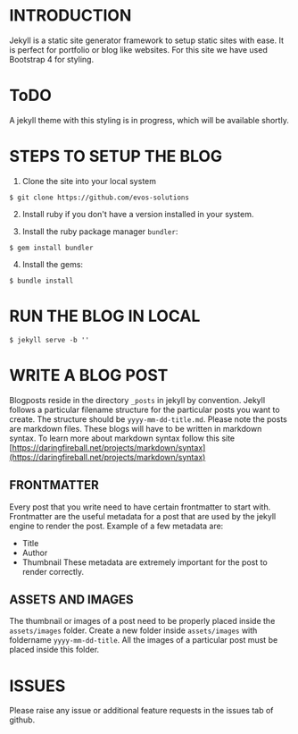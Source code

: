 # INTRODUCTION
Jekyll is a static site generator framework to setup static sites with ease.
It is perfect for portfolio or blog like websites. For this site we have used Bootstrap 4 for styling.

# ToDO
A jekyll theme with this styling is in progress, which will be available shortly.

# STEPS TO SETUP THE BLOG
1. Clone the site into your local system
```
$ git clone https://github.com/evos-solutions
``` 
2. Install ruby if you don't have a version installed in your system.

3. Install the ruby package manager `bundler`:
```
$ gem install bundler
```

4. Install the gems:
```
$ bundle install
```

# RUN THE BLOG IN LOCAL
```
$ jekyll serve -b ''
```

# WRITE A BLOG POST
Blogposts reside in the directory `_posts` in jekyll by convention. Jekyll follows a particular filename structure for the particular posts you want to create. The structure should be `yyyy-mm-dd-title.md`. Please note the posts are markdown files. These blogs will have to be written in markdown syntax. To learn more about markdown syntax follow this site [https://daringfireball.net/projects/markdown/syntax](https://daringfireball.net/projects/markdown/syntax)

## FRONTMATTER
Every post that you write need to have certain frontmatter to start with. Frontmatter are the useful metadata for a post that are used by the jekyll engine to render the post. Example of a few metadata are:
- Title
- Author
- Thumbnail
These metadata are extremely important for the post to render correctly.

## ASSETS AND IMAGES
The thumbnail or images of a post need to be properly placed inside the `assets/images` folder. Create a new folder inside `assets/images` with foldername `yyyy-mm-dd-title`. All the images of a particular post must be placed inside this folder.

# ISSUES
Please raise any issue or additional feature requests in the issues tab of github.
